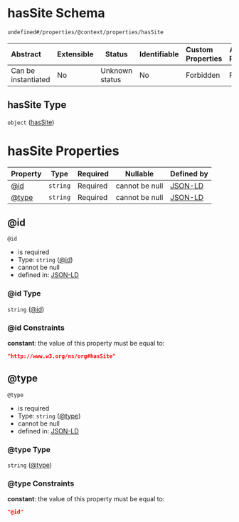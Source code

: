 # hasSite Schema

```txt
undefined#/properties/@context/properties/hasSite
```




| Abstract            | Extensible | Status         | Identifiable | Custom Properties | Additional Properties | Access Restrictions | Defined In                                                                      |
| :------------------ | ---------- | -------------- | ------------ | :---------------- | --------------------- | ------------------- | ------------------------------------------------------------------------------- |
| Can be instantiated | No         | Unknown status | No           | Forbidden         | Forbidden             | none                | [ndl-isil.schema.json\*](../../out/ndl-isil.schema.json "open original schema") |

## hasSite Type

`object` ([hasSite](ndl-isil-properties-json-ld-context-properties-hassite.md))

# hasSite Properties

| Property        | Type     | Required | Nullable       | Defined by                                                                                                                                                |
| :-------------- | -------- | -------- | -------------- | :-------------------------------------------------------------------------------------------------------------------------------------------------------- |
| [@id](#@id)     | `string` | Required | cannot be null | [JSON-LD](ndl-isil-properties-json-ld-context-properties-hassite-properties-id.md "undefined#/properties/@context/properties/hasSite/properties/@id")     |
| [@type](#@type) | `string` | Required | cannot be null | [JSON-LD](ndl-isil-properties-json-ld-context-properties-hassite-properties-type.md "undefined#/properties/@context/properties/hasSite/properties/@type") |

## @id




`@id`

-   is required
-   Type: `string` ([@id](ndl-isil-properties-json-ld-context-properties-hassite-properties-id.md))
-   cannot be null
-   defined in: [JSON-LD](ndl-isil-properties-json-ld-context-properties-hassite-properties-id.md "undefined#/properties/@context/properties/hasSite/properties/@id")

### @id Type

`string` ([@id](ndl-isil-properties-json-ld-context-properties-hassite-properties-id.md))

### @id Constraints

**constant**: the value of this property must be equal to:

```json
"http://www.w3.org/ns/org#hasSite"
```

## @type




`@type`

-   is required
-   Type: `string` ([@type](ndl-isil-properties-json-ld-context-properties-hassite-properties-type.md))
-   cannot be null
-   defined in: [JSON-LD](ndl-isil-properties-json-ld-context-properties-hassite-properties-type.md "undefined#/properties/@context/properties/hasSite/properties/@type")

### @type Type

`string` ([@type](ndl-isil-properties-json-ld-context-properties-hassite-properties-type.md))

### @type Constraints

**constant**: the value of this property must be equal to:

```json
"@id"
```
